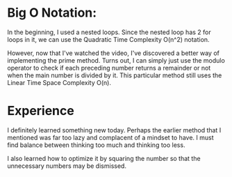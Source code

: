 # Big O Notation:

In the beginning, I used a nested loops. Since the nested loop has 2 for loops in it, we can use the Quadratic Time Complexity O(n^2) notation.

However, now that I've watched the video, I've discovered a better way of implementing the prime method. Turns out, I can simply just use the modulo operator to check if each preceding number returns a remainder or not when the main number is divided by it. This particular method still uses the Linear Time Space Complexity O(n).

# Experience

I definitely learned something new today. Perhaps the earlier method that I mentioned was far too lazy and complacent of a mindset to have. I must find balance between thinking too much and thinking too less. 

I also learned how to optimize it by squaring the number so that the unnecessary numbers may be dismissed.